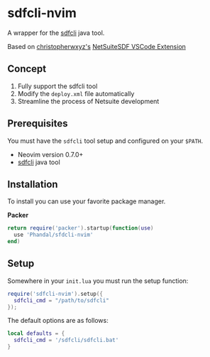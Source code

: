 # sdfcli-nvim

A wrapper for the [sdfcli](https://docs.oracle.com/en/cloud/saas/netsuite/ns-online-help/section_1489072409.html) java tool.

Based on [christopherwxyz's](https://marketplace.visualstudio.com/publishers/christopherwxyz) [NetSuiteSDF VSCode Extension](https://marketplace.visualstudio.com/items?itemName=christopherwxyz.netsuitesdf)

## Concept
1. Fully support the sdfcli tool
2. Modify the `deploy.xml` file automatically
3. Streamline the process of Netsuite development

## Prerequisites

You must have the `sdfcli` tool setup and configured on your `$PATH`.

- Neovim version 0.7.0+
- [sdfcli](https://docs.oracle.com/en/cloud/saas/netsuite/ns-online-help/section_1489072409.html) java tool

## Installation

To install you can use your favorite package manager.

**Packer**
```lua
return require('packer').startup(function(use)
  use 'Phandal/sfdcli-nvim'
end)
```

## Setup
Somewhere in your `init.lua` you must run the setup function:
```lua
require('sdfcli-nvim').setup({
  sdfcli_cmd = "/path/to/sdfcli"
});
```

The default options are as follows:
```lua
local defaults = {
  sdfcli_cmd = '/sdfcli/sdfcli.bat'
}
```
